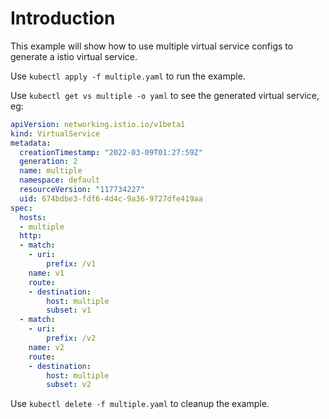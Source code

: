 # Introduction

This example will show how to use multiple virtual service configs to generate a istio virtual service. 

Use `kubectl apply -f multiple.yaml` to run the example.

Use `kubectl get vs multiple -o yaml` to see the generated virtual service, eg:

``` yaml
apiVersion: networking.istio.io/v1beta1
kind: VirtualService
metadata:
  creationTimestamp: "2022-03-09T01:27:59Z"
  generation: 2
  name: multiple
  namespace: default
  resourceVersion: "117734227"
  uid: 674bdbe3-fdf6-4d4c-9a36-9727dfe419aa
spec:
  hosts:
  - multiple
  http:
  - match:
    - uri:
        prefix: /v1
    name: v1
    route:
    - destination:
        host: multiple
        subset: v1
  - match:
    - uri:
        prefix: /v2
    name: v2
    route:
    - destination:
        host: multiple
        subset: v2
```

Use `kubectl delete -f multiple.yaml` to cleanup the example.
